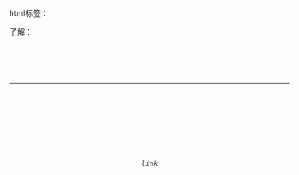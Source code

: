 


html标签：

了解：
<audio>
<video>
iframe
<code>
<header>
<footer>
<head>
<hr>
<i>
<label>
<em>
<br>
<b></b>
<body>
<meta>
link
<pre>
<style>





掌握
a
<button>
<div >

<h1> to <h6>
<img>

<li>
<ol>
<p>
<select>
<span>
<table>


<form>
<textarea>
<input>


先看，自己抄一遍看看效果，归类


块标签：
<li> <div>

行内块标签：


行内标签：

